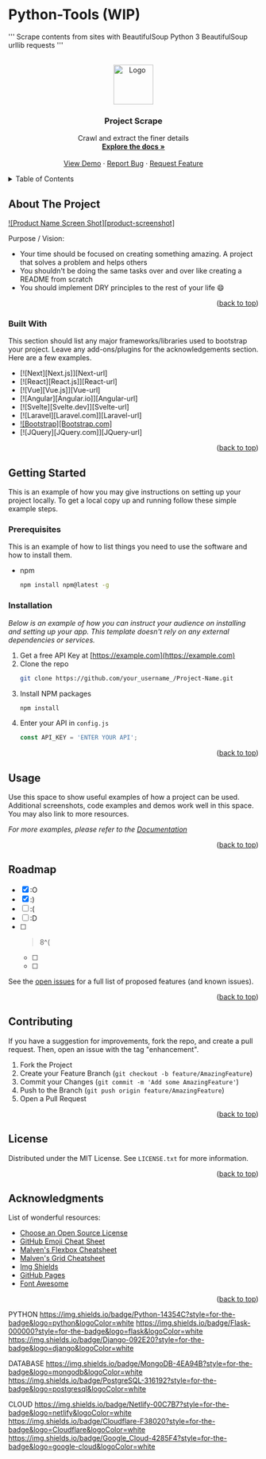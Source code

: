 # Python-Tools (WIP)

'''
Scrape contents from sites with BeautifulSoup
Python 3
BeautifulSoup
urllib
requests
'''


<!-- PROJECT LOGO -->
<br />
<div align="center">
  <a href="https://github.com/WackyChomp/project-scraper">
    <img src="images/logo.png" alt="Logo" width="80" height="80">
  </a>

  <h3 align="center" id='readme-top'>Project Scrape</h3>

  <p align="center">
    Crawl and extract the finer details
    <br />
    <a href="https://github.com/WackyChomp/project-scraper"><strong>Explore the docs »</strong></a>
    <br />
    <br />
    <a href="https://github.com/WackyChomp/project-scraper">View Demo</a>
    ·
    <a href="https://github.com/WackyChomp/project-scraper/issues">Report Bug</a>
    ·
    <a href="https://github.com/WackyChomp/project-scraper/issues">Request Feature</a>
  </p>
</div>



<!-- TABLE OF CONTENTS -->
<details>
  <summary>Table of Contents</summary>
  <ol>
    <li>
      <a href="#about-the-project">About The Project</a>
      <ul>
        <li><a href="#built-with">Built With</a></li>
      </ul>
    </li>
    <li>
      <a href="#getting-started">Getting Started</a>
      <ul>
        <li><a href="#prerequisites">Prerequisites</a></li>
        <li><a href="#installation">Installation</a></li>
      </ul>
    </li>
    <li><a href="#usage">Usage</a></li>
    <li><a href="#roadmap">Roadmap</a></li>
    <li><a href="#contributing">Contributing</a></li>
    <li><a href="#license">License</a></li>
    <li><a href="#acknowledgments">Acknowledgments</a></li>
  </ol>
</details>



<!-- ABOUT THE PROJECT -->
## About The Project

[![Product Name Screen Shot][product-screenshot]](https://example.com)

Purpose / Vision:
* Your time should be focused on creating something amazing. A project that solves a problem and helps others
* You shouldn't be doing the same tasks over and over like creating a README from scratch
* You should implement DRY principles to the rest of your life :smile:

<p align="right">(<a href="#readme-top">back to top</a>)</p>



### Built With

This section should list any major frameworks/libraries used to bootstrap your project. Leave any add-ons/plugins for the acknowledgements section. Here are a few examples.

* [![Next][Next.js]][Next-url]
* [![React][React.js]][React-url]
* [![Vue][Vue.js]][Vue-url]
* [![Angular][Angular.io]][Angular-url]
* [![Svelte][Svelte.dev]][Svelte-url]
* [![Laravel][Laravel.com]][Laravel-url]
* [![Bootstrap][Bootstrap.com]][Bootstrap-url]
* [![JQuery][JQuery.com]][JQuery-url]

<p align="right">(<a href="#readme-top">back to top</a>)</p>



<!-- GETTING STARTED -->
## Getting Started

This is an example of how you may give instructions on setting up your project locally.
To get a local copy up and running follow these simple example steps.

### Prerequisites

This is an example of how to list things you need to use the software and how to install them.
* npm
  ```sh
  npm install npm@latest -g
  ```

### Installation

_Below is an example of how you can instruct your audience on installing and setting up your app. This template doesn't rely on any external dependencies or services._

1. Get a free API Key at [https://example.com](https://example.com)
2. Clone the repo
   ```sh
   git clone https://github.com/your_username_/Project-Name.git
   ```
3. Install NPM packages
   ```sh
   npm install
   ```
4. Enter your API in `config.js`
   ```js
   const API_KEY = 'ENTER YOUR API';
   ```

<p align="right">(<a href="#readme-top">back to top</a>)</p>



<!-- USAGE EXAMPLES -->
## Usage

Use this space to show useful examples of how a project can be used. Additional screenshots, code examples and demos work well in this space. You may also link to more resources.

_For more examples, please refer to the [Documentation](https://example.com)_

<p align="right">(<a href="#readme-top">back to top</a>)</p>



<!-- ROADMAP -->
## Roadmap

- [x] :O
- [x] :)
- [ ] :(
- [ ] :D
- [ ] >8^(
    - [ ] 
    - [ ] 

See the [open issues](https://github.com/WackyChomp/project-scraper/issues) for a full list of proposed features (and known issues).

<p align="right">(<a href="#readme-top">back to top</a>)</p>




<!-- CONTRIBUTING -->
## Contributing

If you have a suggestion for improvements, fork the repo, and create a pull request. Then, open an issue with the tag "enhancement".

1. Fork the Project
2. Create your Feature Branch (`git checkout -b feature/AmazingFeature`)
3. Commit your Changes (`git commit -m 'Add some AmazingFeature'`)
4. Push to the Branch (`git push origin feature/AmazingFeature`)
5. Open a Pull Request

<p align="right">(<a href="#readme-top">back to top</a>)</p>



<!-- LICENSE -->
## License

Distributed under the MIT License. See `LICENSE.txt` for more information.

<p align="right">(<a href="#readme-top">back to top</a>)</p>




<!-- ACKNOWLEDGMENTS -->
## Acknowledgments

List of wonderful resources:

* [Choose an Open Source License](https://choosealicense.com)
* [GitHub Emoji Cheat Sheet](https://www.webpagefx.com/tools/emoji-cheat-sheet)
* [Malven's Flexbox Cheatsheet](https://flexbox.malven.co/)
* [Malven's Grid Cheatsheet](https://grid.malven.co/)
* [Img Shields](https://shields.io)
* [GitHub Pages](https://pages.github.com)
* [Font Awesome](https://fontawesome.com)

<p align="right">(<a href="#readme-top">back to top</a>)</p>



<!-- MARKDOWN LINKS & IMAGES -->
<!-- https://www.markdownguide.org/basic-syntax/#reference-style-links -->


[Bootstrap]: https://img.shields.io/badge/Bootstrap-563D7C?style=for-the-badge&logo=bootstrap&logoColor=white
[Bootstrap-url]:https://getbootstrap.com

[Google-Cloud]:https://img.shields.io/badge/Google_Cloud-4285F4?style=for-the-badge&logo=google-cloud&logoColor=white
[Google-cloud-url]: https://console.cloud.google.com



PYTHON
https://img.shields.io/badge/Python-14354C?style=for-the-badge&logo=python&logoColor=white
https://img.shields.io/badge/Flask-000000?style=for-the-badge&logo=flask&logoColor=white
https://img.shields.io/badge/Django-092E20?style=for-the-badge&logo=django&logoColor=white


DATABASE
https://img.shields.io/badge/MongoDB-4EA94B?style=for-the-badge&logo=mongodb&logoColor=white
https://img.shields.io/badge/PostgreSQL-316192?style=for-the-badge&logo=postgresql&logoColor=white


CLOUD
https://img.shields.io/badge/Netlify-00C7B7?style=for-the-badge&logo=netlify&logoColor=white
https://img.shields.io/badge/Cloudflare-F38020?style=for-the-badge&logo=Cloudflare&logoColor=white
https://img.shields.io/badge/Google_Cloud-4285F4?style=for-the-badge&logo=google-cloud&logoColor=white



<!-- 
* [![][]][]

[]:
[-url]:
-->


